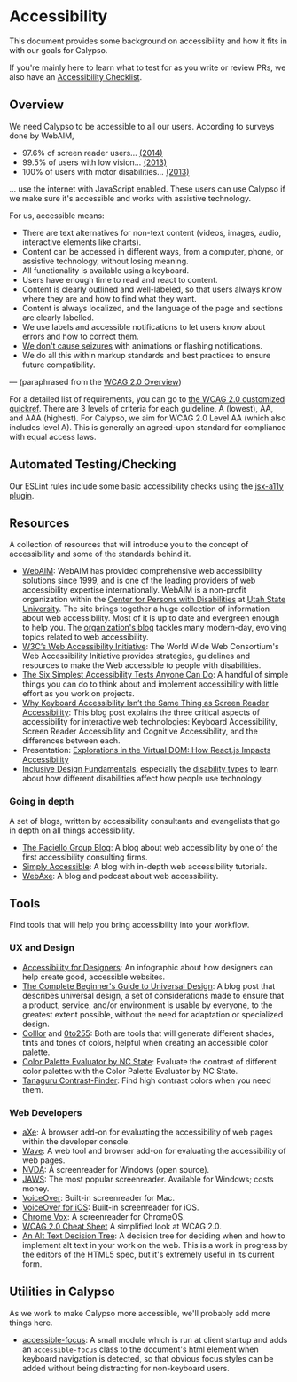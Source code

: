 # Accessibility

This document provides some background on accessibility and how it fits in with our goals for Calypso.

If you're mainly here to learn what to test for as you write or review PRs, we also have an [Accessibility Checklist](accessibility-checklist.md).

## Overview

We need Calypso to be accessible to all our users. According to surveys done by WebAIM,

- 97.6% of screen reader users… [(2014)](http://webaim.org/projects/screenreadersurvey5/#javascript)
- 99.5% of users with low vision… [(2013)](http://webaim.org/projects/lowvisionsurvey/#javascript)
- 100% of users with motor disabilities… [(2013)](http://webaim.org/projects/motordisabilitysurvey/#javascript)

… use the internet with JavaScript enabled. These users can use Calypso if we make sure it's accessible and works with assistive technology.

For us, accessible means:

- There are text alternatives for non-text content (videos, images, audio, interactive elements like charts).
- Content can be accessed in different ways, from a computer, phone, or assistive technology, without losing meaning.
- All functionality is available using a keyboard.
- Users have enough time to read and react to content.
- Content is clearly outlined and well-labeled, so that users always know where they are and how to find what they want.
- Content is always localized, and the language of the page and sections are clearly labelled.
- We use labels and accessible notifications to let users know about errors and how to correct them.
- [We don't cause seizures](https://www.w3.org/WAI/WCAG20/quickref/#seizure) with animations or flashing notifications.
- We do all this within markup standards and best practices to ensure future compatibility.

— (paraphrased from the [WCAG 2.0 Overview](https://www.w3.org/WAI/WCAG20/glance/Overview))

For a detailed list of requirements, you can go to [the WCAG 2.0 customized quickref](https://www.w3.org/WAI/WCAG20/quickref/?currentsidebar=%23col_customize&levels=aaa&technologies=smil%2Cpdf%2Cflash%2Csl). There are 3 levels of criteria for each guideline, A (lowest), AA, and AAA (highest). For Calypso, we aim for WCAG 2.0 Level AA (which also includes level A). This is generally an agreed-upon standard for compliance with equal access laws.

## Automated Testing/Checking

Our ESLint rules include some basic accessibility checks using the [jsx-a11y plugin](https://github.com/evcohen/eslint-plugin-jsx-a11y).

## Resources

A collection of resources that will introduce you to the concept of accessibility and some of the standards behind it.

* [WebAIM](http://webaim.org/): WebAIM has provided comprehensive web accessibility solutions since 1999, and is one of the leading providers of web accessibility expertise internationally. WebAIM is a non-profit organization within the [Center for Persons with Disabilities](http://www.cpd.usu.edu/) at [Utah State University](http://www.usu.edu/). The site brings together a huge collection of information about web accessibility. Most of it is up to date and evergreen enough to help you. The [organization's blog](http://webaim.org/blog/) tackles many modern-day, evolving topics related to web accessibility.
* [W3C’s Web Accessibility Initiative](http://www.w3.org/WAI/): The World Wide Web Consortium's Web Accessibility Initiative provides strategies, guidelines and resources to make the Web accessible to people with disabilities.
* [The Six Simplest Accessibility Tests Anyone Can Do](http://www.karlgroves.com/2013/09/05/the-6-simplest-web-accessibility-tests-anyone-can-do/): A handful of simple things you can do to think about and implement accessibility with little effort as you work on projects.
* [Why Keyboard Accessibility Isn’t the Same Thing as Screen Reader Accessibility](https://www.ssbbartgroup.com/blog/why-keyboard-accessibility-isnt-the-same-thing-as-screen-reader-accessibility/): This blog post explains the three critical aspects of accessibility for interactive web technologies: Keyboard Accessibility, Screen Reader Accessibility and Cognitive Accessibility, and the differences between each.
* Presentation: [Explorations in the Virtual DOM: How React.js Impacts Accessibility](https://marcysutton.github.io/react-a11y-presentation/)
* [Inclusive Design Fundamentals](https://isner.github.io/inclusive-design-fundamentals/), especially the [disability types](https://isner.github.io/inclusive-design-fundamentals/handouts/disability-types.html) to learn about how different disabilities affect how people use technology.

### Going in depth

A set of blogs, written by accessibility consultants and evangelists that go in depth on all things accessibility.

* [The Paciello Group Blog](http://www.paciellogroup.com/blog/): A blog about web accessibility by one of the first accessibility consulting firms.
* [Simply Accessible](http://simplyaccessible.com/): A blog with in-depth web accessibility tutorials.
* [WebAxe](http://www.webaxe.org/): A blog and podcast about web accessibility.

## Tools

Find tools that will help you bring accessibility into your workflow.

### UX and Design

* [Accessibility for Designers](http://webaim.org/resources/designers/): An infographic about how designers can help create good, accessible websites.
* [The Complete Beginner's Guide to Universal Design](http://www.uxbooth.com/articles/the-complete-beginners-guide-to-universal-design/): A blog post that describes universal design, a set of considerations made to ensure that a product, service, and/or environment is usable by everyone, to the greatest extent possible, without the need for adaptation or specialized design.
* [Colllor](http://colllor.com/) and [0to255](http://0to255.com/): Both are tools that will generate different shades, tints and tones of colors, helpful when creating an accessible color palette.
* [Color Palette Evaluator by NC State](http://accessibility.oit.ncsu.edu/tools/color-contrast/index.php): Evaluate the contrast of different color palettes with the Color Palette Evaluator by NC State.
* [Tanaguru Contrast-Finder](http://contrast-finder.tanaguru.com/form.html): Find high contrast colors when you need them.

### Web Developers

* [aXe](https://www.deque.com/products/axe/): A browser add-on for evaluating the accessibility of web pages within the developer console.
* [Wave](http://wave.webaim.org/): A web tool and browser add-on for evaluating the accessibility of web pages.
* [NVDA](http://www.nvda-project.org/): A screenreader for Windows (open source).
* [JAWS](http://www.freedomscientific.com/products/fs/jaws-product-page.asp): The most popular screenreader. Available for Windows; costs money.
* [VoiceOver](http://www.apple.com/accessibility/voiceover/): Built-in screenreader for Mac.
* [VoiceOver for iOS](http://www.apple.com/accessibility/iphone/vision.html): Built-in screenreader for iOS.
* [Chrome Vox](http://www.chromevox.com/): A screenreader for ChromeOS.
* [WCAG 2.0 Cheat Sheet](http://www.w3.org/2009/cheatsheet/#wcag2) A simplified look at WCAG 2.0.
* [An Alt Text Decision Tree](http://dev.w3.org/html5/alt-techniques/developer.html#tree): A decision tree for deciding when and how to implement alt text in your work on the web. This is a work in progress by the editors of the HTML5 spec, but it's extremely useful in its current form.

## Utilities in Calypso

As we work to make Calypso more accessible, we'll probably add more things here.

* [accessible-focus](client/lib/accessible-focus/README.md): A small module which is run at client startup and adds an `accessible-focus` class to the document's html element when keyboard navigation is detected, so that obvious focus styles can be added without being distracting for non-keyboard users.
